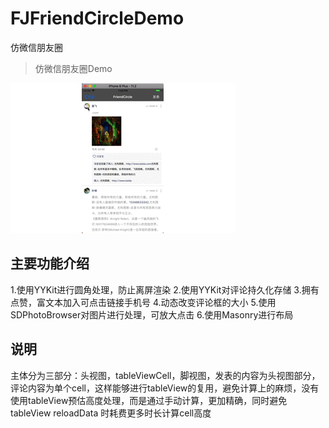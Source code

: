 # FJFriendCircleDemo
仿微信朋友圈

>
>仿微信朋友圈Demo
>

![效果图](https://github.com/nuanqing/FJFriendCircleDemo/blob/master/FJFriendCicle.gif)

主要功能介绍
-----
1.使用YYKit进行圆角处理，防止离屏渲染
2.使用YYKit对评论持久化存储
3.拥有点赞，富文本加入可点击链接手机号
4.动态改变评论框的大小
5.使用SDPhotoBrowser对图片进行处理，可放大点击
6.使用Masonry进行布局

说明
-----
主体分为三部分：头视图，tableViewCell，脚视图，发表的内容为头视图部分，评论内容为单个cell，这样能够进行tableView的复用，避免计算上的麻烦，没有使用tableView预估高度处理，而是通过手动计算，更加精确，同时避免tableView reloadData 时耗费更多时长计算cell高度



